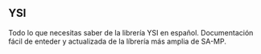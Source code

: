 ## YSI

Todo lo que necesitas saber de la librería YSI en español. Documentación fácil de enteder y actualizada de la líbrería más amplia de SA-MP.

